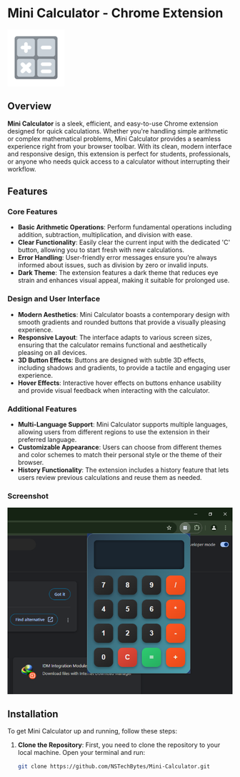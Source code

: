 # Mini Calculator - Chrome Extension

![Mini Calculator](https://github.com/NSTechBytes/Projects-Templates/blob/main/Extensions/Mini%20Calculator/icon.png)

## Overview

**Mini Calculator** is a sleek, efficient, and easy-to-use Chrome extension designed for quick calculations. Whether you're handling simple arithmetic or complex mathematical problems, Mini Calculator provides a seamless experience right from your browser toolbar. With its clean, modern interface and responsive design, this extension is perfect for students, professionals, or anyone who needs quick access to a calculator without interrupting their workflow.

## Features

### Core Features
- **Basic Arithmetic Operations**: Perform fundamental operations including addition, subtraction, multiplication, and division with ease.
- **Clear Functionality**: Easily clear the current input with the dedicated 'C' button, allowing you to start fresh with new calculations.
- **Error Handling**: User-friendly error messages ensure you’re always informed about issues, such as division by zero or invalid inputs.
- **Dark Theme**: The extension features a dark theme that reduces eye strain and enhances visual appeal, making it suitable for prolonged use.

### Design and User Interface
- **Modern Aesthetics**: Mini Calculator boasts a contemporary design with smooth gradients and rounded buttons that provide a visually pleasing experience.
- **Responsive Layout**: The interface adapts to various screen sizes, ensuring that the calculator remains functional and aesthetically pleasing on all devices.
- **3D Button Effects**: Buttons are designed with subtle 3D effects, including shadows and gradients, to provide a tactile and engaging user experience.
- **Hover Effects**: Interactive hover effects on buttons enhance usability and provide visual feedback when interacting with the calculator.

### Additional Features
- **Multi-Language Support**: Mini Calculator supports multiple languages, allowing users from different regions to use the extension in their preferred language.
- **Customizable Appearance**: Users can choose from different themes and color schemes to match their personal style or the theme of their browser.
- **History Functionality**: The extension includes a history feature that lets users review previous calculations and reuse them as needed.


### Screenshot
![Mini Calculator Icon](https://github.com/NSTechBytes/Projects-Templates/blob/main/Extensions/Mini%20Calculator/Screenshot%20(70).png)


## Installation

To get Mini Calculator up and running, follow these steps:

1. **Clone the Repository**:
   First, you need to clone the repository to your local machine. Open your terminal and run:
   
   ```bash
   git clone https://github.com/NSTechBytes/Mini-Calculator.git
